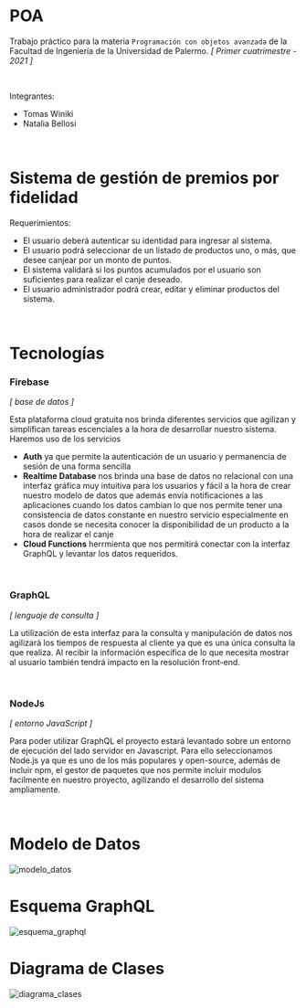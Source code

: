 # POA

Trabajo práctico para la materia `Programación con objetos avanzada` de la Facultad de Ingeniería de la Universidad de Palermo. _[ Primer cuatrimestre - 2021 ]_

<br>

Integrantes: 
- Tomas Winiki
- Natalia Bellosi

<br>


# **Sistema de gestión de premios por fidelidad**
Requerimientos: 
- El usuario deberá autenticar su identidad para ingresar al sistema.
- El usuario podrá seleccionar de un listado de productos uno, o más, que desee canjear por un monto de puntos.
- El sistema validará si los puntos acumulados por el usuario son suficientes para realizar el canje deseado.
- El usuario administrador podrá crear, editar y eliminar productos del sistema. 

<br>

# Tecnologías

### **Firebase** 
_[ base de datos ]_
<br>

Esta plataforma cloud gratuita nos brinda diferentes servicios que agilizan y simplifican tareas escenciales a la hora de desarrollar nuestro sistema. Haremos uso de los servicios
- **Auth** ya que permite la autenticación de un usuario y permanencia de sesión de una forma sencilla
- **Realtime Database** nos brinda una base de datos no relacional con una interfaz gráfica muy intuitiva para los usuarios y fácil a la hora de crear nuestro modelo de datos que además envía notificaciones a las aplicaciones cuando los datos cambian lo que nos permite tener una consistencia de datos constante en nuestro servicio especialmente en casos donde se necesita conocer la disponibilidad de un producto a la hora de realizar el canje
- **Cloud Functions** herrmienta que nos permitirá conectar con la interfaz GraphQL y levantar los datos requeridos. 

<br>

### **GraphQL** 
_[ lenguaje de consulta ]_
<br>

La utilización de esta interfaz para la consulta y manipulación de datos nos agilizará los tiempos de respuesta al cliente ya que es una única consulta la que realiza. Al recibir la información específica de lo que necesita mostrar al usuario también tendrá impacto en la resolución front-end.

<br>

### **NodeJs** 
_[ entorno JavaScript ]_
<br>

Para poder utilizar GraphQL el proyecto estará levantado sobre un entorno de ejecución del lado servidor en Javascript. Para ello seleccionamos Node.js ya que es uno de los más populares y open-source, además de incluir npm, el gestor de paquetes que nos permite incluir modulos facilmente en nuestro proyecto, agilizando el desarrollo del sistema ampliamente. 

<br>

# Modelo de Datos
![modelo_datos](./documents/)

# Esquema GraphQL
![esquema_graphql](./documents/)

# Diagrama de Clases
![diagrama_clases](./documents/)



